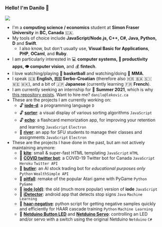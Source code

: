 ### Hello! I'm Danilo 👋

![](https://github-readme-stats.vercel.app/api?username=danilolekovic&count_private=true)
<br>

- I'm a **computing science / economics** student at **Simon Fraser University** in **BC, Canada** :canada:.
- My tools of choice include **JavaScript/Node.js, C++, C#, Java, Python, D** and **Swift**.
  - I also know, but don't usually use, **Visual Basic for Applications**, **PHP**, **OCaml**, and **Ruby**.
- I am particularly interested in :computer: **computer systems, :pencil: productivity apps, :eye: computer vision,** and :moneybag: **fintech**. 
- I love watching/playing :basketball: **basketball** and watching/doing :punch: **MMA**.
- I speak :uk: **English, :serbia: Serbo-Croatian** (therefore also :croatia: :bosnia_herzegovina: :slovenia: :montenegro: :macedonia:), and a bit of :jp: **Japanese** (currently learning :fr: **French**).
- I am currently seeking an internship for :palm_tree: **Summer 2021**, which is why [this repository exists](https://github.com/danilolekovic/leetcode). Want to hire me? `danilo@lekovic.ca`
- These are the projects I am currently working on:
  - :unlock: [**iode-d**](https://github.com/danilolekovic/iode-d): a programming language `D`
  - :unlock: [**sorter**](https://github.com/danilolekovic/sorter): a visual display of various sorting algorithms `JavaScript`
  - :unlock: [**echo**](https://github.com/danilolekovic/echo): a flashcard memorization app, for improving your retention and learning `JavaScript` `Electron`
  - :closed_lock_with_key: [**river**](https://github.com/danilolekovic/river): an app for SFU students to manage their classes and assignments `JavaScript` `Electron`
- These are the projects I have done in the past, but am not actively maintaining anymore:
  - :lock_with_ink_pen: [**kite**](http://danilolekovic.github.io/kite): small & super-fast HTML templating `JavaScript` `HTML`
  - :lock_with_ink_pen: [**COVID twitter bot**](https://github.com/danilolekovic/COVID-Twitter-Bot): a COVID-19 Twitter bot for Canada `JavaScript` `Heroku` `Twitter API`
  - :lock_with_ink_pen: [**butler**](https://github.com/danilolekovic/Butler): an AI stock trading bot for *educational purposes only* `Python` `WealthSimple API`
  - :lock_with_ink_pen: [**pitfall**](https://github.com/danilolekovic/pitfall): remake of the popular Atari game with PyGame `Python` `PyGame`
  - :lock_with_ink_pen: [**iode (old)**](https://github.com/danilolekovic/iode): the old (much more popular) version of **iode** `JavaScript`
  - :lock_with_ink_pen: [**iDetector**](https://github.com/danilolekovic/iDetector): android app that detects stop signs `Java` `Machine Learning`
  - :lock_with_ink_pen: [**haar-negative**](https://github.com/danilolekovic/haar-negative): python script for getting negative samples quickly and efficiently for HAAR cascade training `Python` `Machine Learning`
  - :lock_with_ink_pen: [**Netduino Button LED**](https://github.com/danilolekovic/Netduino-Button-LED) and [**Netduino Servo**](https://github.com/danilolekovic/Netduino-Servo): controlling an LED and/or servo with a switch using the original Netduino `Netduino` `C#`




